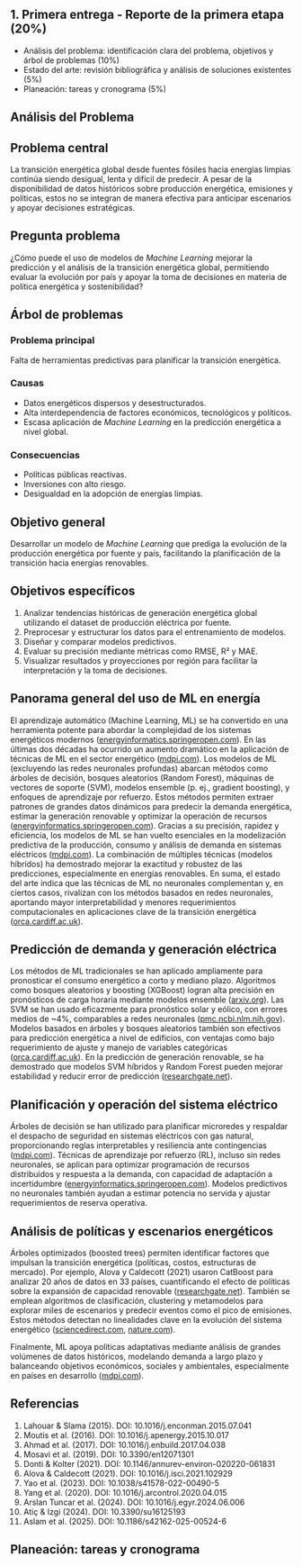 ## 1. Primera entrega - Reporte de la primera etapa (20%) 
- Análisis del problema: identificación clara del problema, objetivos y árbol de problemas (10%) 
- Estado del arte: revisión bibliográfica y análisis de soluciones existentes (5%) 
- Planeación: tareas y cronograma (5%) 

## **Análisis del Problema** ##

## **Problema central**
La transición energética global desde fuentes fósiles hacia energías limpias continúa siendo desigual, lenta y difícil de predecir. A pesar de la disponibilidad de datos históricos sobre producción energética, emisiones y políticas, estos no se integran de manera efectiva para anticipar escenarios y apoyar decisiones estratégicas.

## **Pregunta problema**
¿Cómo puede el uso de modelos de *Machine Learning* mejorar la predicción y el análisis de la transición energética global, permitiendo evaluar la evolución por país y apoyar la toma de decisiones en materia de política energética y sostenibilidad?

## **Árbol de problemas**

### **Problema principal**
Falta de herramientas predictivas para planificar la transición energética.

### **Causas**
- Datos energéticos dispersos y desestructurados.  
- Alta interdependencia de factores económicos, tecnológicos y políticos.  
- Escasa aplicación de *Machine Learning* en la predicción energética a nivel global.  

### **Consecuencias**
- Políticas públicas reactivas.  
- Inversiones con alto riesgo.  
- Desigualdad en la adopción de energías limpias.  

## **Objetivo general**
Desarrollar un modelo de *Machine Learning* que prediga la evolución de la producción energética por fuente y país, facilitando la planificación de la transición hacia energías renovables.

## **Objetivos específicos**
1. Analizar tendencias históricas de generación energética global utilizando el dataset de producción eléctrica por fuente.  
2. Preprocesar y estructurar los datos para el entrenamiento de modelos.
3. Diseñar y comparar modelos predictivos.  
4. Evaluar su precisión mediante métricas como RMSE, R² y MAE.  
5. Visualizar resultados y proyecciones por región para facilitar la interpretación y la toma de decisiones.  

## Panorama general del uso de ML en energía

El aprendizaje automático (Machine Learning, ML) se ha convertido en una herramienta potente para abordar la complejidad de los sistemas energéticos modernos ([energyinformatics.springeropen.com](https://energyinformatics.springeropen.com)). En las últimas dos décadas ha ocurrido un aumento dramático en la aplicación de técnicas de ML en el sector energético ([mdpi.com](https://www.mdpi.com)). Los modelos de ML (excluyendo las redes neuronales profundas) abarcan métodos como árboles de decisión, bosques aleatorios (Random Forest), máquinas de vectores de soporte (SVM), modelos ensemble (p. ej., gradient boosting), y enfoques de aprendizaje por refuerzo. Estos métodos permiten extraer patrones de grandes datos dinámicos para predecir la demanda energética, estimar la generación renovable y optimizar la operación de recursos ([energyinformatics.springeropen.com](https://energyinformatics.springeropen.com)). Gracias a su precisión, rapidez y eficiencia, los modelos de ML se han vuelto esenciales en la modelización predictiva de la producción, consumo y análisis de demanda en sistemas eléctricos ([mdpi.com](https://www.mdpi.com)). La combinación de múltiples técnicas (modelos híbridos) ha demostrado mejorar la exactitud y robustez de las predicciones, especialmente en energías renovables. En suma, el estado del arte indica que las técnicas de ML no neuronales complementan y, en ciertos casos, rivalizan con los métodos basados en redes neuronales, aportando mayor interpretabilidad y menores requerimientos computacionales en aplicaciones clave de la transición energética ([orca.cardiff.ac.uk](https://orca.cardiff.ac.uk)).

## Predicción de demanda y generación eléctrica

Los métodos de ML tradicionales se han aplicado ampliamente para pronosticar el consumo energético a corto y mediano plazo. Algoritmos como bosques aleatorios y boosting (XGBoost) logran alta precisión en pronósticos de carga horaria mediante modelos ensemble ([arxiv.org](https://arxiv.org)). Las SVM se han usado eficazmente para pronóstico solar y eólico, con errores medios de ~4%, comparables a redes neuronales ([pmc.ncbi.nlm.nih.gov](https://pmc.ncbi.nlm.nih.gov)). Modelos basados en árboles y bosques aleatorios también son efectivos para predicción energética a nivel de edificios, con ventajas como bajo requerimiento de ajuste y manejo de variables categóricas ([orca.cardiff.ac.uk](https://orca.cardiff.ac.uk)). En la predicción de generación renovable, se ha demostrado que modelos SVM híbridos y Random Forest pueden mejorar estabilidad y reducir error de predicción ([researchgate.net](https://researchgate.net)).

## Planificación y operación del sistema eléctrico

Árboles de decisión se han utilizado para planificar microredes y respaldar el despacho de seguridad en sistemas eléctricos con gas natural, proporcionando reglas interpretables y resiliencia ante contingencias ([mdpi.com](https://www.mdpi.com)). Técnicas de aprendizaje por refuerzo (RL), incluso sin redes neuronales, se aplican para optimizar programación de recursos distribuidos y respuesta a la demanda, con capacidad de adaptación a incertidumbre ([energyinformatics.springeropen.com](https://energyinformatics.springeropen.com)). Modelos predictivos no neuronales también ayudan a estimar potencia no servida y ajustar requerimientos de reserva operativa.

## Análisis de políticas y escenarios energéticos

Árboles optimizados (boosted trees) permiten identificar factores que impulsan la transición energética (políticas, costos, estructuras de mercado). Por ejemplo, Alova y Caldecott (2021) usaron CatBoost para analizar 20 años de datos en 33 países, cuantificando el efecto de políticas sobre la expansión de capacidad renovable ([researchgate.net](https://researchgate.net)). También se emplean algoritmos de clasificación, clustering y metamodelos para explorar miles de escenarios y predecir eventos como el pico de emisiones. Estos métodos detectan no linealidades clave en la evolución del sistema energético ([sciencedirect.com](https://www.sciencedirect.com), [nature.com](https://www.nature.com)).

Finalmente, ML apoya políticas adaptativas mediante análisis de grandes volúmenes de datos históricos, modelando demanda a largo plazo y balanceando objetivos económicos, sociales y ambientales, especialmente en países en desarrollo ([mdpi.com](https://www.mdpi.com)).

## Referencias

1. Lahouar & Slama (2015). DOI: 10.1016/j.enconman.2015.07.041  
2. Moutis et al. (2016). DOI: 10.1016/j.apenergy.2015.10.017  
3. Ahmad et al. (2017). DOI: 10.1016/j.enbuild.2017.04.038  
4. Mosavi et al. (2019). DOI: 10.3390/en12071301  
5. Donti & Kolter (2021). DOI: 10.1146/annurev-environ-020220-061831  
6. Alova & Caldecott (2021). DOI: 10.1016/j.isci.2021.102929  
7. Yao et al. (2023). DOI: 10.1038/s41578-022-00490-5  
8. Yang et al. (2020). DOI: 10.1016/j.arcontrol.2020.04.015  
9. Arslan Tuncar et al. (2024). DOI: 10.1016/j.egyr.2024.06.006  
10. Atiç & Izgi (2024). DOI: 10.3390/su16125193  
11. Aslam et al. (2025). DOI: 10.1186/s42162-025-00524-6  


## **Planeación: tareas y cronograma** ##